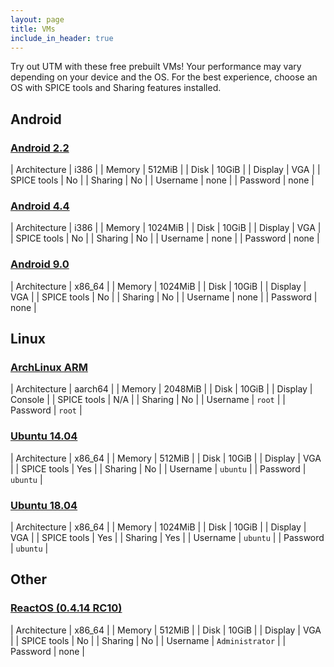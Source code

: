 ```yaml
---
layout: page
title: VMs
include_in_header: true
---
```


Try out UTM with these free prebuilt VMs! Your performance may vary depending on your device and the OS. For the best experience, choose an OS with SPICE tools and Sharing features installed.

## Android

### [Android 2.2](https://github.com/utmapp/vm-downloads/releases/download/android-x86-2.2/Android-2.2.utm.zip)

| Architecture | i386            |
| Memory       | 512MiB          |
| Disk         | 10GiB           |
| Display      | VGA             |
| SPICE tools  | No              |
| Sharing      | No              |
| Username     | none            |
| Password     | none            |

### [Android 4.4](https://github.com/utmapp/vm-downloads/releases/download/android-x86-4.4/Android-4.4.utm.zip)

| Architecture | i386            |
| Memory       | 1024MiB         |
| Disk         | 10GiB           |
| Display      | VGA             |
| SPICE tools  | No              |
| Sharing      | No              |
| Username     | none            |
| Password     | none            |

### [Android 9.0](https://github.com/utmapp/vm-downloads/releases/download/android-x86-9.0/Android-9.0.utm.zip)

| Architecture | x86_64          |
| Memory       | 1024MiB         |
| Disk         | 10GiB           |
| Display      | VGA             |
| SPICE tools  | No              |
| Sharing      | No              |
| Username     | none            |
| Password     | none            |

## Linux

### [ArchLinux ARM](https://github.com/utmapp/vm-downloads/releases/download/archlinux-arm64/ArchLinuxARM-UTM.zip)

| Architecture | aarch64         |
| Memory       | 2048MiB         |
| Disk         | 10GiB           |
| Display      | Console         |
| SPICE tools  | N/A             |
| Sharing      | No              |
| Username     | `root`          |
| Password     | `root`          |

### [Ubuntu 14.04](https://github.com/utmapp/vm-downloads/releases/download/ubuntu-14.04/Ubuntu-14.04.utm.zip)

| Architecture | x86_64          |
| Memory       | 512MiB          |
| Disk         | 10GiB           |
| Display      | VGA             |
| SPICE tools  | Yes             |
| Sharing      | No              |
| Username     | `ubuntu`        |
| Password     | `ubuntu`        |

### [Ubuntu 18.04](https://github.com/utmapp/vm-downloads/releases/download/ubuntu-18.04/Ubuntu-18.04.utm.7z)

| Architecture | x86_64          |
| Memory       | 1024MiB         |
| Disk         | 10GiB           |
| Display      | VGA             |
| SPICE tools  | Yes             |
| Sharing      | Yes             |
| Username     | `ubuntu`        |
| Password     | `ubuntu`        |

## Other

### [ReactOS (0.4.14 RC10)](https://github.com/utmapp/vm-downloads/releases/download/reactos-0.4.14-RC10/ReactOS.utm.zip)

| Architecture | x86_64          |
| Memory       | 512MiB          |
| Disk         | 10GiB           |
| Display      | VGA             |
| SPICE tools  | No              |
| Sharing      | No              |
| Username     | `Administrator` |
| Password     | none            |
